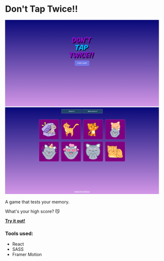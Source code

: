 # Don't Tap Twice!!

![](/ss-menu.png)
![](/ss-game.png)

A game that tests your memory.

What's your high score? 😼

[**Try it out!**](https://darrionn33.github.io/dont-tap-twice/)

### Tools used:

- React
- SASS
- Framer Motion
